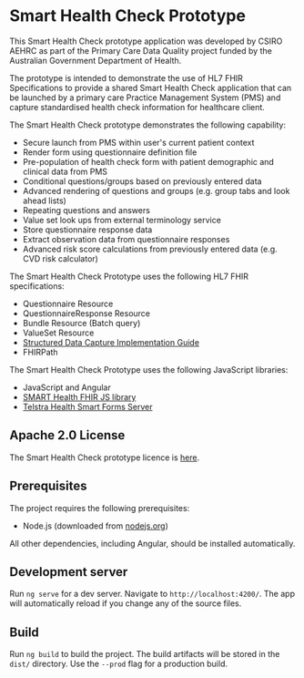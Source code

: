# Smart Health Check Prototype 

This Smart Health Check prototype application was developed by CSIRO AEHRC as part of the Primary Care Data Quality project funded by the Australian Government Department of Health.

The prototype is intended to demonstrate the use of HL7 FHIR Specifications to provide a shared Smart Health Check application that can be launched by a primary care Practice Management System (PMS) and capture standardised health check information for healthcare client.

The Smart Health Check prototype demonstrates the following capability:
* Secure launch from PMS within user's current patient context 
* Render form using questionnaire definition file
* Pre-population of health check form with patient demographic and clinical data from PMS
* Conditional questions/groups based on previously entered data
* Advanced rendering of questions and groups (e.g. group tabs and look ahead lists)
* Repeating questions and answers
* Value set look ups from external terminology service
* Store questionnaire response data
* Extract observation data from questionnaire responses 
* Advanced risk score calculations from previously entered data (e.g. CVD risk calculator)

The Smart Health Check Prototype uses the following HL7 FHIR specifications:
* Questionnaire Resource
* QuestionnaireResponse Resource
* Bundle Resource (Batch query)
* ValueSet Resource
* [Structured Data Capture Implementation Guide](http://build.fhir.org/ig/HL7/sdc/)
* FHIRPath

The Smart Health Check Prototype uses the following JavaScript libraries:
* JavaScript and Angular 
* [SMART Health FHIR JS library](http://docs.smarthealthit.org/client-js/)
* [Telstra Health Smart Forms Server](http://smartqedit4.azurewebsites.net/) 


## Apache 2.0 License
The Smart Health Check prototype licence is [here](LICENSE).

## Prerequisites
The project requires the following prerequisites:
* Node.js (downloaded from [nodejs.org](https://nodejs.org/en/download/))

All other dependencies, including Angular, should be installed automatically.

## Development server

Run `ng serve` for a dev server. Navigate to `http://localhost:4200/`. The app will automatically reload if you change any of the source files.

## Build

Run `ng build` to build the project. The build artifacts will be stored in the `dist/` directory. Use the `--prod` flag for a production build.

